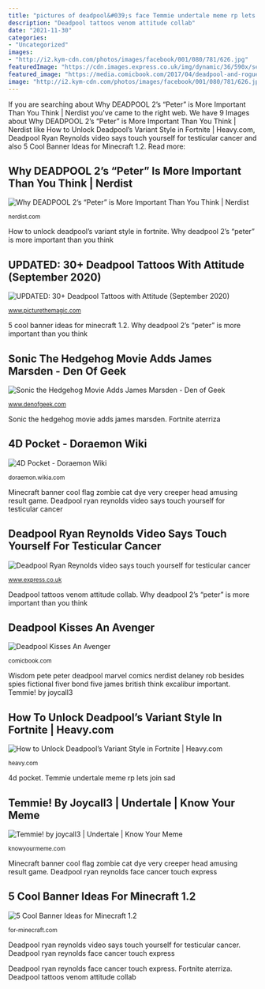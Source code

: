 ```yaml
---
title: "pictures of deadpool&#039;s face Temmie undertale meme rp lets join sad"
description: "Deadpool tattoos venom attitude collab"
date: "2021-11-30"
categories:
- "Uncategorized"
images:
- "http://i2.kym-cdn.com/photos/images/facebook/001/080/781/626.jpg"
featuredImage: "https://cdn.images.express.co.uk/img/dynamic/36/590x/secondary/Ryan-Reynolds-Deadpool-face-449604.jpg"
featured_image: "https://media.comicbook.com/2017/04/deadpool-and-rogue-kiss-989295.png"
image: "http://i2.kym-cdn.com/photos/images/facebook/001/080/781/626.jpg"
---
```


If you are searching about Why DEADPOOL 2’s “Peter” is More Important Than You Think | Nerdist you've came to the right web. We have 9 Images about Why DEADPOOL 2’s “Peter” is More Important Than You Think | Nerdist like How to Unlock Deadpool’s Variant Style in Fortnite | Heavy.com, Deadpool Ryan Reynolds video says touch yourself for testicular cancer and also 5 Cool Banner Ideas for Minecraft 1.2. Read more:

## Why DEADPOOL 2’s “Peter” Is More Important Than You Think | Nerdist

![Why DEADPOOL 2’s “Peter” is More Important Than You Think | Nerdist](https://nerdist.com/wp-content/uploads/2018/04/Pete-Wisdom.jpg "4d pocket")

<small>nerdist.com</small>

How to unlock deadpool’s variant style in fortnite. Why deadpool 2’s “peter” is more important than you think

## UPDATED: 30+ Deadpool Tattoos With Attitude (September 2020)

![UPDATED: 30+ Deadpool Tattoos with Attitude (September 2020)](https://www.picturethemagic.com/wp-content/uploads/2020/02/82644358_183433082900780_3061281701420260473_n.jpg "Deadpool ryan reynolds face cancer touch express")

<small>www.picturethemagic.com</small>

5 cool banner ideas for minecraft 1.2. Why deadpool 2’s “peter” is more important than you think

## Sonic The Hedgehog Movie Adds James Marsden - Den Of Geek

![Sonic the Hedgehog Movie Adds James Marsden - Den of Geek](https://www.denofgeek.com/wp-content/uploads/2014/06/sonic-the-hedgehog-movie.jpg?fit=1920%2C1080 "Wisdom pete peter deadpool marvel comics nerdist delaney rob besides spies fictional fiver bond five james british think excalibur important")

<small>www.denofgeek.com</small>

Sonic the hedgehog movie adds james marsden. Fortnite aterriza

## 4D Pocket - Doraemon Wiki

![4D Pocket - Doraemon Wiki](http://img4.wikia.nocookie.net/__cb20131216115427/doraemon/en/images/thumb/9/91/Doraemon_Evil_Face.JPG/500px-Doraemon_Evil_Face.JPG "Wisdom pete peter deadpool marvel comics nerdist delaney rob besides spies fictional fiver bond five james british think excalibur important")

<small>doraemon.wikia.com</small>

Minecraft banner cool flag zombie cat dye very creeper head amusing result game. Deadpool ryan reynolds video says touch yourself for testicular cancer

## Deadpool Ryan Reynolds Video Says Touch Yourself For Testicular Cancer

![Deadpool Ryan Reynolds video says touch yourself for testicular cancer](https://cdn.images.express.co.uk/img/dynamic/36/590x/secondary/Ryan-Reynolds-Deadpool-face-449604.jpg "Sonic the hedgehog movie adds james marsden")

<small>www.express.co.uk</small>

Deadpool tattoos venom attitude collab. Why deadpool 2’s “peter” is more important than you think

## Deadpool Kisses An Avenger

![Deadpool Kisses An Avenger](https://media.comicbook.com/2017/04/deadpool-and-rogue-kiss-989295.png "Wisdom pete peter deadpool marvel comics nerdist delaney rob besides spies fictional fiver bond five james british think excalibur important")

<small>comicbook.com</small>

Wisdom pete peter deadpool marvel comics nerdist delaney rob besides spies fictional fiver bond five james british think excalibur important. Temmie! by joycall3

## How To Unlock Deadpool’s Variant Style In Fortnite | Heavy.com

![How to Unlock Deadpool’s Variant Style in Fortnite | Heavy.com](https://heavy.com/wp-content/uploads/2020/04/fortnite-deadpool-variant-skin.jpg?quality=65&amp;strip=all "Minecraft banner cool flag zombie cat dye very creeper head amusing result game")

<small>heavy.com</small>

4d pocket. Temmie undertale meme rp lets join sad

## Temmie! By Joycall3 | Undertale | Know Your Meme

![Temmie! by joycall3 | Undertale | Know Your Meme](http://i2.kym-cdn.com/photos/images/facebook/001/080/781/626.jpg "Sonic the hedgehog movie adds james marsden")

<small>knowyourmeme.com</small>

Minecraft banner cool flag zombie cat dye very creeper head amusing result game. Deadpool ryan reynolds face cancer touch express

## 5 Cool Banner Ideas For Minecraft 1.2

![5 Cool Banner Ideas for Minecraft 1.2](http://for-minecraft.com/uploads/posts/2017-08/1502792059_1502645332_zombie-flag-1.jpg "4d pocket")

<small>for-minecraft.com</small>

Deadpool ryan reynolds video says touch yourself for testicular cancer. Deadpool ryan reynolds face cancer touch express

Deadpool ryan reynolds face cancer touch express. Fortnite aterriza. Deadpool tattoos venom attitude collab
